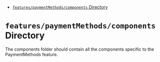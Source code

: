 <!-- START doctoc generated TOC please keep comment here to allow auto update -->
<!-- DON'T EDIT THIS SECTION, INSTEAD RE-RUN doctoc TO UPDATE -->

- [`features/paymentMethods/components` Directory](#featurespaymentmethodscomponents-directory)

<!-- END doctoc generated TOC please keep comment here to allow auto update -->

# `features/paymentMethods/components` Directory

The components folder should contain all the components specific to the PaymentMethods feature.
